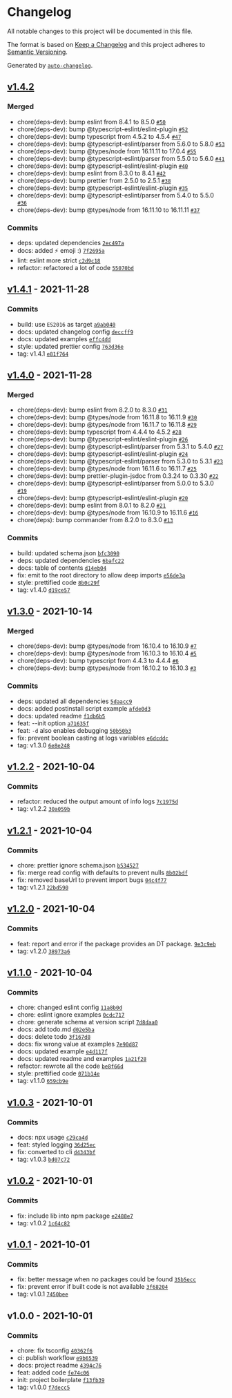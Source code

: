 # Changelog

All notable changes to this project will be documented in this file.

The format is based on [Keep a Changelog](https://keepachangelog.com/en/1.0.0/)
and this project adheres to [Semantic Versioning](https://semver.org/spec/v2.0.0.html).

Generated by [`auto-changelog`](https://github.com/CookPete/auto-changelog).

## [v1.4.2](https://github.com/arthurfiorette/declarator/compare/v1.4.1...v1.4.2)

### Merged

- chore(deps-dev): bump eslint from 8.4.1 to 8.5.0 [`#50`](https://github.com/arthurfiorette/declarator/pull/50)
- chore(deps-dev): bump @typescript-eslint/eslint-plugin [`#52`](https://github.com/arthurfiorette/declarator/pull/52)
- chore(deps-dev): bump typescript from 4.5.2 to 4.5.4 [`#47`](https://github.com/arthurfiorette/declarator/pull/47)
- chore(deps-dev): bump @typescript-eslint/parser from 5.6.0 to 5.8.0 [`#53`](https://github.com/arthurfiorette/declarator/pull/53)
- chore(deps-dev): bump @types/node from 16.11.11 to 17.0.4 [`#55`](https://github.com/arthurfiorette/declarator/pull/55)
- chore(deps-dev): bump @typescript-eslint/parser from 5.5.0 to 5.6.0 [`#41`](https://github.com/arthurfiorette/declarator/pull/41)
- chore(deps-dev): bump @typescript-eslint/eslint-plugin [`#40`](https://github.com/arthurfiorette/declarator/pull/40)
- chore(deps-dev): bump eslint from 8.3.0 to 8.4.1 [`#42`](https://github.com/arthurfiorette/declarator/pull/42)
- chore(deps-dev): bump prettier from 2.5.0 to 2.5.1 [`#38`](https://github.com/arthurfiorette/declarator/pull/38)
- chore(deps-dev): bump @typescript-eslint/eslint-plugin [`#35`](https://github.com/arthurfiorette/declarator/pull/35)
- chore(deps-dev): bump @typescript-eslint/parser from 5.4.0 to 5.5.0 [`#36`](https://github.com/arthurfiorette/declarator/pull/36)
- chore(deps-dev): bump @types/node from 16.11.10 to 16.11.11 [`#37`](https://github.com/arthurfiorette/declarator/pull/37)

### Commits

- deps: updated dependencies [`2ec497a`](https://github.com/arthurfiorette/declarator/commit/2ec497a30632bae72d8f242cf0ea8656bf881001)
- docs: added ⚡ emoji :) [`7f2695a`](https://github.com/arthurfiorette/declarator/commit/7f2695af91b58e304a6999198e739f1c0fefba32)
- lint: eslint more strict [`c2d9c18`](https://github.com/arthurfiorette/declarator/commit/c2d9c18f396a4632531e2b3ff613e36783d84c7a)
- refactor: refactored a lot of code [`55070bd`](https://github.com/arthurfiorette/declarator/commit/55070bd96f5767ca1142ba827415e47bc92f9e94)

## [v1.4.1](https://github.com/arthurfiorette/declarator/compare/v1.4.0...v1.4.1) - 2021-11-28

### Commits

- build: use `ES2016` as target [`a9ab040`](https://github.com/arthurfiorette/declarator/commit/a9ab040ea3c66cb724170fe27a6d4cbe5d8b19fe)
- docs: updated changelog config [`deccff9`](https://github.com/arthurfiorette/declarator/commit/deccff9b6f217d42fac6da7de111160e390b001d)
- docs: updated examples [`effc4dd`](https://github.com/arthurfiorette/declarator/commit/effc4dd12dd8804c92f6df391c32837bec528d40)
- style: updated prettier config [`763d36e`](https://github.com/arthurfiorette/declarator/commit/763d36e50f44d45136e4bf5606eb9dd0b200e5a2)
- tag: v1.4.1 [`e81f764`](https://github.com/arthurfiorette/declarator/commit/e81f764024078bd80ac5b466907c6bc8d6780ba6)

## [v1.4.0](https://github.com/arthurfiorette/declarator/compare/v1.3.0...v1.4.0) - 2021-11-28

### Merged

- chore(deps-dev): bump eslint from 8.2.0 to 8.3.0 [`#31`](https://github.com/arthurfiorette/declarator/pull/31)
- chore(deps-dev): bump @types/node from 16.11.8 to 16.11.9 [`#30`](https://github.com/arthurfiorette/declarator/pull/30)
- chore(deps-dev): bump @types/node from 16.11.7 to 16.11.8 [`#29`](https://github.com/arthurfiorette/declarator/pull/29)
- chore(deps-dev): bump typescript from 4.4.4 to 4.5.2 [`#28`](https://github.com/arthurfiorette/declarator/pull/28)
- chore(deps-dev): bump @typescript-eslint/eslint-plugin [`#26`](https://github.com/arthurfiorette/declarator/pull/26)
- chore(deps-dev): bump @typescript-eslint/parser from 5.3.1 to 5.4.0 [`#27`](https://github.com/arthurfiorette/declarator/pull/27)
- chore(deps-dev): bump @typescript-eslint/eslint-plugin [`#24`](https://github.com/arthurfiorette/declarator/pull/24)
- chore(deps-dev): bump @typescript-eslint/parser from 5.3.0 to 5.3.1 [`#23`](https://github.com/arthurfiorette/declarator/pull/23)
- chore(deps-dev): bump @types/node from 16.11.6 to 16.11.7 [`#25`](https://github.com/arthurfiorette/declarator/pull/25)
- chore(deps-dev): bump prettier-plugin-jsdoc from 0.3.24 to 0.3.30 [`#22`](https://github.com/arthurfiorette/declarator/pull/22)
- chore(deps-dev): bump @typescript-eslint/parser from 5.0.0 to 5.3.0 [`#19`](https://github.com/arthurfiorette/declarator/pull/19)
- chore(deps-dev): bump @typescript-eslint/eslint-plugin [`#20`](https://github.com/arthurfiorette/declarator/pull/20)
- chore(deps-dev): bump eslint from 8.0.1 to 8.2.0 [`#21`](https://github.com/arthurfiorette/declarator/pull/21)
- chore(deps-dev): bump @types/node from 16.10.9 to 16.11.6 [`#16`](https://github.com/arthurfiorette/declarator/pull/16)
- chore(deps): bump commander from 8.2.0 to 8.3.0 [`#13`](https://github.com/arthurfiorette/declarator/pull/13)

### Commits

- build: updated schema.json [`bfc3090`](https://github.com/arthurfiorette/declarator/commit/bfc30908c6405b1bfae307bf12f008fb91538938)
- deps: updated dependencies [`6bafc22`](https://github.com/arthurfiorette/declarator/commit/6bafc229006106865d374192441f93ee8bb4d2df)
- docs: table of contents [`d14eb04`](https://github.com/arthurfiorette/declarator/commit/d14eb04649ff8de72afdceb551125f637ca8b350)
- fix: emit to the root directory to allow deep imports [`e56de3a`](https://github.com/arthurfiorette/declarator/commit/e56de3a52b2d408c7909ede6331457f002328259)
- style: prettified code [`8b0c29f`](https://github.com/arthurfiorette/declarator/commit/8b0c29fc1bb32d927a7411eeb5997bdd59cbc6bd)
- tag: v1.4.0 [`d19ce57`](https://github.com/arthurfiorette/declarator/commit/d19ce57906888974ab2eb86f728a74b71abe00a4)

## [v1.3.0](https://github.com/arthurfiorette/declarator/compare/v1.2.2...v1.3.0) - 2021-10-14

### Merged

- chore(deps-dev): bump @types/node from 16.10.4 to 16.10.9 [`#7`](https://github.com/arthurfiorette/declarator/pull/7)
- chore(deps-dev): bump @types/node from 16.10.3 to 16.10.4 [`#5`](https://github.com/arthurfiorette/declarator/pull/5)
- chore(deps-dev): bump typescript from 4.4.3 to 4.4.4 [`#6`](https://github.com/arthurfiorette/declarator/pull/6)
- chore(deps-dev): bump @types/node from 16.10.2 to 16.10.3 [`#3`](https://github.com/arthurfiorette/declarator/pull/3)

### Commits

- deps: updated all dependencies [`5daacc9`](https://github.com/arthurfiorette/declarator/commit/5daacc9ab214e769c7c9f8f9a15c169bbb6919a6)
- docs: added postinstall script example [`afde0d3`](https://github.com/arthurfiorette/declarator/commit/afde0d3cfb89384b69903eda822161e6365c21e9)
- docs: updated readme [`f1db6b5`](https://github.com/arthurfiorette/declarator/commit/f1db6b5b8fe2e9c1bd80ecbfecddb47fea1ad88c)
- feat: --init option [`a71635f`](https://github.com/arthurfiorette/declarator/commit/a71635ffee167e00c8f60acb41b4b670af9387e7)
- feat: `-d` also enables debugging [`50b50b3`](https://github.com/arthurfiorette/declarator/commit/50b50b327f17b7af6d9732b9bd45a15882e5a967)
- fix: prevent boolean casting at logs variables [`e6dcddc`](https://github.com/arthurfiorette/declarator/commit/e6dcddcdb40a6ef54e616f66a82021dceeb03148)
- tag: v1.3.0 [`6e8e248`](https://github.com/arthurfiorette/declarator/commit/6e8e24857b8b8a794ddeb8cd325d31bbf5b91f09)

## [v1.2.2](https://github.com/arthurfiorette/declarator/compare/v1.2.1...v1.2.2) - 2021-10-04

### Commits

- refactor: reduced the output amount of info logs [`7c1975d`](https://github.com/arthurfiorette/declarator/commit/7c1975dae33c60d8f5d2575537acd383d692caba)
- tag: v1.2.2 [`30a059b`](https://github.com/arthurfiorette/declarator/commit/30a059b51f4eee4ec1e05c4bbb92557708802ded)

## [v1.2.1](https://github.com/arthurfiorette/declarator/compare/v1.2.0...v1.2.1) - 2021-10-04

### Commits

- chore: prettier ignore schema.json [`b534527`](https://github.com/arthurfiorette/declarator/commit/b53452748f1949510ef650867e43f046217aa798)
- fix: merge read config with defaults to prevent nulls [`8b02bdf`](https://github.com/arthurfiorette/declarator/commit/8b02bdf77e8125bcd3cc680db4539dba3894cfd1)
- fix: removed baseUrl to prevent import bugs [`04c4f77`](https://github.com/arthurfiorette/declarator/commit/04c4f772b0da788ed66c8c182cb748dea910ea59)
- tag: v1.2.1 [`22bd590`](https://github.com/arthurfiorette/declarator/commit/22bd59046e1b6731eafe1b6f74371908e7358933)

## [v1.2.0](https://github.com/arthurfiorette/declarator/compare/v1.1.0...v1.2.0) - 2021-10-04

### Commits

- feat: report and error if the package provides an DT package. [`9e3c9eb`](https://github.com/arthurfiorette/declarator/commit/9e3c9eb72d92997d2858e5cabf95006380d2dd0f)
- tag: v1.2.0 [`38973a6`](https://github.com/arthurfiorette/declarator/commit/38973a6efb1305432c70cc616b4ce0fbaf6bb526)

## [v1.1.0](https://github.com/arthurfiorette/declarator/compare/v1.0.3...v1.1.0) - 2021-10-04

### Commits

- chore: changed eslint config [`11a8b0d`](https://github.com/arthurfiorette/declarator/commit/11a8b0dfc24e7e1a78b8bda2f85abe1ff4404eb5)
- chore: eslint ignore examples [`0cdc717`](https://github.com/arthurfiorette/declarator/commit/0cdc717fcab6de8be32619535d3900ceeda7087b)
- chore: generate schema at version script [`7d8daa0`](https://github.com/arthurfiorette/declarator/commit/7d8daa0bed05b6d679c744110d52c61c0b30deeb)
- docs: add todo.md [`d02e5ba`](https://github.com/arthurfiorette/declarator/commit/d02e5ba47bbf7fe0dc0e3b1cc6f194cce0849ef8)
- docs: delete todo [`3f167d8`](https://github.com/arthurfiorette/declarator/commit/3f167d8ac2b00918be6e90c26144c2c4de378842)
- docs: fix wrong value at examples [`7e90d87`](https://github.com/arthurfiorette/declarator/commit/7e90d8727b6aaeb6dddabb9948d5d110d67d15fe)
- docs: updated example [`e4d117f`](https://github.com/arthurfiorette/declarator/commit/e4d117ff906b88f3c29bfe325016c09f23d7dfc9)
- docs: updated readme and examples [`1a21f28`](https://github.com/arthurfiorette/declarator/commit/1a21f287d4021544a6b30ff09a07685b0ee31c00)
- refactor: rewrote all the code [`be8f66d`](https://github.com/arthurfiorette/declarator/commit/be8f66db99657b83c6e2fa8fe5d7dcbf25337441)
- style: prettified code [`071b14e`](https://github.com/arthurfiorette/declarator/commit/071b14eb460b194586195a2a5f024d0f5921bde1)
- tag: v1.1.0 [`659cb9e`](https://github.com/arthurfiorette/declarator/commit/659cb9ecbb80c1a4edab5da8e7976d18b5066b73)

## [v1.0.3](https://github.com/arthurfiorette/declarator/compare/v1.0.2...v1.0.3) - 2021-10-01

### Commits

- docs: npx usage [`c29ca4d`](https://github.com/arthurfiorette/declarator/commit/c29ca4d912fcefb530df6bb37a75f396a416f4d7)
- feat: styled logging [`36d25ec`](https://github.com/arthurfiorette/declarator/commit/36d25ecfc57b407d4d6d5e2f945549b4e8125bff)
- fix: converted to cli [`d4343bf`](https://github.com/arthurfiorette/declarator/commit/d4343bf103141332d58a11f2ecc29b6da67ee8aa)
- tag: v1.0.3 [`bd07c72`](https://github.com/arthurfiorette/declarator/commit/bd07c7278a1a6124ff96d37f185d012087755dea)

## [v1.0.2](https://github.com/arthurfiorette/declarator/compare/v1.0.1...v1.0.2) - 2021-10-01

### Commits

- fix: include lib into npm package [`e2488e7`](https://github.com/arthurfiorette/declarator/commit/e2488e72d359bbf579858b541f793a9eb24cb0a7)
- tag: v1.0.2 [`1c64c82`](https://github.com/arthurfiorette/declarator/commit/1c64c8282756835bf4ccd93dda060ebe3d9ed5d7)

## [v1.0.1](https://github.com/arthurfiorette/declarator/compare/v1.0.0...v1.0.1) - 2021-10-01

### Commits

- fix: better message when no packages could be found [`35b5ecc`](https://github.com/arthurfiorette/declarator/commit/35b5ecc688a4656eb80e502e750dd9096ecb5933)
- fix: prevent error if built code is not available [`3f68204`](https://github.com/arthurfiorette/declarator/commit/3f682044c569e9517cd6247709399d9fc7f3a6bf)
- tag: v1.0.1 [`7450bee`](https://github.com/arthurfiorette/declarator/commit/7450beec7a65d7ca156ec0bc94d415a806fdbe55)

## v1.0.0 - 2021-10-01

### Commits

- chore: fix tsconfig [`40362f6`](https://github.com/arthurfiorette/declarator/commit/40362f6261f79c98fcf3c19b86a3bec79f707cd4)
- ci: publish workflow [`e9b6539`](https://github.com/arthurfiorette/declarator/commit/e9b6539cb07a3c72184b6bd47d306226e1dad866)
- docs: project readme [`4394c76`](https://github.com/arthurfiorette/declarator/commit/4394c762efb153f4a752d84ba037fdab657ef7ae)
- feat: added code [`fe74c06`](https://github.com/arthurfiorette/declarator/commit/fe74c06d3aafc030382a7309bcfa0fed545df455)
- init: project boilerplate [`f13fb39`](https://github.com/arthurfiorette/declarator/commit/f13fb39b5d98dd6540e0c493aecf3e62aa041976)
- tag: v1.0.0 [`f7decc5`](https://github.com/arthurfiorette/declarator/commit/f7decc5a1ef0f3b503b6f9ca0d6f13f024a880a9)
